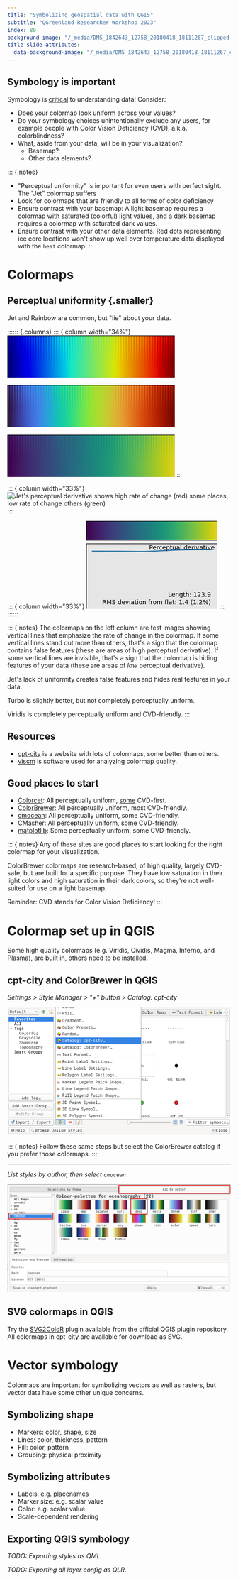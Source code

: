 ```yaml
---
title: "Symbolizing geospatial data with QGIS"
subtitle: "QGreenland Researcher Workshop 2023"
index: 80
background-image: "/_media/DMS_1842643_12758_20180418_18111267_clipped.jpg"
title-slide-attributes:
  data-background-image: "/_media/DMS_1842643_12758_20180418_18111267_clipped.jpg"
---
```


<!-- alex disable color colors -->

## Symbology is important

Symbology is [critical](https://www.kennethmoreland.com/color-advice/BadColorMaps.pdf)
to understanding data! Consider:

* Does your colormap look uniform across your values?
* Do your symbology choices unintentionally exclude any users, for example people with
  Color Vision Deficiency (CVD), a.k.a. colorblindness?
* What, aside from your data, will be in your visualization?
    * Basemap?
    * Other data elements?

::: {.notes}
* "Perceptual uniformity" is important for even users with perfect sight. The "Jet"
  colormap suffers
* Look for colormaps that are friendly to all forms of color deficiency
* Ensure contrast with your basemap: A light basemap requires a colormap with saturated
  (colorful) light values, and a dark basemap requires a colormap with saturated dark
  values.
* Ensure contrast with your other data elements. Red dots representing ice core
  locations won't show up well over temperature data displayed with the `heat` colormap.
:::


# Colormaps

## Perceptual uniformity {.smaller}

Jet and Rainbow are common, but "lie" about your data.

:::::: {.columns}
::: {.column width="34%"}
![Jet](/_media/cmap_jet.png)

![Turbo, a Google alternative to Jet](/_media/cmap_turbo.png)

![Viridis](/_media/cmap_viridis.png)
:::

::: {.column width="33%"}
![Jet's perceptual derivative shows high rate of change (red) some places, low rate of
change others (green)](/_media/perceptual_derivative_jet.png)
:::

::: {.column width="33%"}
![Viridis's perceptual derivative is consistent](/_media/perceptual_derivative_viridis.png)
:::
::::::

::: {.notes}
The colormaps on the left column are test images showing vertical lines that emphasize
the rate of change in the colormap. If some vertical lines stand out more than others,
that's a sign that the colormap contains false features (these are areas of high
perceptual derivative). If some vertical lines are invisible, that's a sign that the
colormap is hiding features of your data (these are areas of *low* perceptual
derivative).

Jet's lack of uniformity creates false features and hides real features in your data.

Turbo is slightly better, but not completely perceptually uniform.

Viridis is completely perceptually uniform and CVD-friendly.
:::


## Resources

* [cpt-city](http://soliton.vm.bytemark.co.uk/pub/cpt-city/) is a website with lots of
  colormaps, some better than others.
* [viscm](https://github.com/matplotlib/viscm) is software used for analyzing colormap
  quality.


## Good places to start

* [Colorcet](https://colorcet.com/): All perceptually uniform,
  [some](https://peterkovesi.com/papers/ColourMapsForColourBlindIAMG2017.pdf)
  CVD-first.
* [ColorBrewer](https://colorbrewer2.org): All perceptually uniform, most 
  CVD-friendly.
* [cmocean](https://matplotlib.org/cmocean/): All perceptually uniform, some
  CVD-friendly.
* [CMasher](https://cmasher.readthedocs.io/user/introduction.html#colormap-overview):
  All perceptually uniform, some CVD-friendly.
* [matplotlib](https://matplotlib.org/stable/tutorials/colors/colormaps.html): Some
  perceptually uniform, some CVD-friendly.

::: {.notes}
Any of these sites are good places to start looking for the right colormap for your
visualization.

ColorBrewer colormaps are research-based, of high quality, largely CVD-safe, but are
built for a specific purpose. They have low saturation in their light colors and high
saturation in their dark colors, so they're not well-suited for use on a light basemap.

Reminder: CVD stands for Color Vision Deficiency!
:::


# Colormap set up in QGIS

Some high quality colormaps (e.g. Viridis, Cividis, Magma, Inferno, and Plasma), are
built in, others need to be installed.


## cpt-city and ColorBrewer in QGIS

*Settings > Style Manager > "+" button > Catalog: cpt-city*

![Add a style](/_media/qgis_style_manager_plus.png)

::: {.notes}
Follow these same steps but select the ColorBrewer catalog if you prefer those
colormaps.
:::


---

*List styles by author, then select `cmocean`*

![Adding "deep" colormap](/_media/qgis_style_catalog_deep.png)


## SVG colormaps in QGIS

Try the
[SVG2ColoR](https://cbsuygulama.wordpress.com/2014/06/26/svg2color-qgis-color-ramp-plugin/)
plugin available from the official QGIS plugin repository. All colormaps in cpt-city are
available for download as SVG.


# Vector symbology

Colormaps are important for symbolizing vectors as well as rasters, but vector data have
some other unique concerns.


## Symbolizing shape

* Markers: color, shape, size
* Lines: color, thickness, pattern
* Fill: color, pattern
* Grouping: physical proximity


## Symbolizing attributes

* Labels: e.g. placenames
* Marker size: e.g. scalar value
* Color: e.g. scalar value
* Scale-dependent rendering

<!-- alex enable color colors -->


## Exporting QGIS symbology

_TODO: Exporting styles as QML._

_TODO: Exporting all layer config as QLR._
